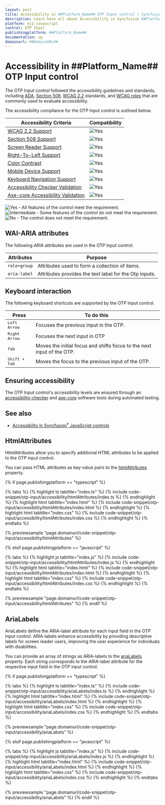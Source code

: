 ```yaml
---
layout: post
title: Accessibility in ##Platform_Name## OTP Input control | Syncfusion
description: Learn here all about Accessibility in Syncfusion ##Platform_Name## OTP Input control of Syncfusion Essential JS 2 and more.
platform: ej2-javascript
control: OTP Input 
publishingplatform: ##Platform_Name##
documentation: ug
domainurl: ##DomainURL##
---
```


# Accessibility in ##Platform_Name## OTP Input control

The OTP Input control followed the accessibility guidelines and standards, including [ADA](https://www.ada.gov/), [Section 508](https://www.section508.gov/), [WCAG 2.2](https://www.w3.org/TR/WCAG22/) standards, and [WCAG roles](https://www.w3.org/TR/wai-aria/#roles) that are commonly used to evaluate accessibility.

The accessibility compliance for the OTP Input control is outlined below.

| Accessibility Criteria | Compatibility |
| -- | -- |
| [WCAG 2.2 Support](../common/accessibility#accessibility-standards) | <img src="https://cdn.syncfusion.com/content/images/landing-page/yes.png" alt="Yes"> |
| [Section 508 Support](../common/accessibility#accessibility-standards) | <img src="https://cdn.syncfusion.com/content/images/landing-page/yes.png" alt="Yes"> |
| [Screen Reader Support](../common/accessibility#screen-reader-support) | <img src="https://cdn.syncfusion.com/content/images/landing-page/yes.png" alt="Yes"> |
| [Right-To-Left Support](../common/accessibility#right-to-left-support) | <img src="https://cdn.syncfusion.com/content/images/landing-page/yes.png" alt="Yes"> |
| [Color Contrast](../common/accessibility#color-contrast) | <img src="https://cdn.syncfusion.com/content/images/landing-page/yes.png" alt="Yes"> |
| [Mobile Device Support](../common/accessibility#mobile-device-support) | <img src="https://cdn.syncfusion.com/content/images/landing-page/yes.png" alt="Yes"> |
| [Keyboard Navigation Support](../common/accessibility#keyboard-navigation-support) | <img src="https://cdn.syncfusion.com/content/images/landing-page/yes.png" alt="Yes"> |
| [Accessibility Checker Validation](../common/accessibility#ensuring-accessibility) | <img src="https://cdn.syncfusion.com/content/images/landing-page/yes.png" alt="Yes"> |
| [Axe-core Accessibility Validation](../common/accessibility#ensuring-accessibility) | <img src="https://cdn.syncfusion.com/content/images/landing-page/yes.png" alt="Yes"> |

<style>
    .post .post-content img {
        display: inline-block;
        margin: 0.5em 0;
    }
</style>
<div><img src="https://cdn.syncfusion.com/content/images/landing-page/yes.png" alt="Yes"> - All features of the control meet the requirement.</div>

<div><img src="https://cdn.syncfusion.com/content/images/landing-page/intermediate.png" alt="Intermediate"> - Some features of the control do not meet the requirement.</div>

<div><img src="https://cdn.syncfusion.com/content/images/landing-page/no.png" alt="No"> - The control does not meet the requirement.</div>

## WAI-ARIA attributes

The following ARIA attributes are used in the OTP Input control:

| Attributes | Purpose |
| ------------ | ----------------------- |
| `role=group` | Attributes used to form a collection of items.|
| `aria-label` | Attributes provides the text label for the Otp inputs. |

## Keyboard interaction

The following keyboard shortcuts are supported by the OTP Input control.

| **Press** | **To do this** |
| --- | --- |
| <kbd>Left Arrow</kbd> | Focuses the previous input in the OTP. |
| <kbd>Right Arrow</kbd> | Focuses the next input in OTP |
| <kbd>Tab</kbd> | Moves the initial focus and shifts focus to the next input of the OTP. |
| <kbd>Shift + Tab</kbd> | Moves the focus to the previous input of the OTP. |

## Ensuring accessibility

The OTP Input control's accessibility levels are ensured through an [accessibility-checker](https://www.npmjs.com/package/accessibility-checker) and [axe-core](https://www.npmjs.com/package/axe-core) software tools during automated testing.

## See also

* [Accessibility in Syncfusion<sup style="font-size:70%">&reg;</sup> JavaScript controls](../common/accessibility)

## HtmlAttributes

HtmlAttributes allow you to specify additional HTML attributes to be applied to the OTP input control.

You can pass HTML attributes as key-value pairs to the [htmlAttributes](../api/otp-input#htmlattributes) property.

{% if page.publishingplatform == "typescript" %}

{% tabs %}
{% highlight ts tabtitle="index.ts" %}
{% include code-snippet/otp-input/accessibility/htmlAttributes/index.ts %}
{% endhighlight %}
{% highlight html tabtitle="index.html" %}
{% include code-snippet/otp-input/accessibility/htmlAttributes/index.html %}
{% endhighlight %}
{% highlight html tabtitle="index.css" %}
{% include code-snippet/otp-input/accessibility/htmlAttributes/index.css %}
{% endhighlight %}
{% endtabs %}

{% previewsample "page.domainurl/code-snippet/otp-input/accessibility/htmlAttributes" %}

{% elsif page.publishingplatform == "javascript" %}

{% tabs %}
{% highlight js tabtitle="index.js" %}
{% include code-snippet/otp-input/accessibility/htmlAttributes/index.js %}
{% endhighlight %}
{% highlight html tabtitle="index.html" %}
{% include code-snippet/otp-input/accessibility/htmlAttributes/index.html %}
{% endhighlight %}
{% highlight html tabtitle="index.css" %}
{% include code-snippet/otp-input/accessibility/htmlAttributes/index.css %}
{% endhighlight %}
{% endtabs %}

{% previewsample "page.domainurl/code-snippet/otp-input/accessibility/htmlAttributes" %}
{% endif %}

## AriaLabels

AriaLabels define the ARIA-label attribute for each input field in the OTP input control. ARIA-labels enhance accessibility by providing descriptive labels for screen reader users, improving the user experience for individuals with disabilities.

You can provide an array of strings as ARIA-labels to the [ariaLabels](../api/otp-input#arialabels) property. Each string corresponds to the ARIA-label attribute for the respective input field in the OTP input control.

{% if page.publishingplatform == "typescript" %}

{% tabs %}
{% highlight ts tabtitle="index.ts" %}
{% include code-snippet/otp-input/accessibility/ariaLabels/index.ts %}
{% endhighlight %}
{% highlight html tabtitle="index.html" %}
{% include code-snippet/otp-input/accessibility/ariaLabels/index.html %}
{% endhighlight %}
{% highlight html tabtitle="index.css" %}
{% include code-snippet/otp-input/accessibility/ariaLabels/index.css %}
{% endhighlight %}
{% endtabs %}

{% previewsample "page.domainurl/code-snippet/otp-input/accessibility/ariaLabels" %}

{% elsif page.publishingplatform == "javascript" %}

{% tabs %}
{% highlight js tabtitle="index.js" %}
{% include code-snippet/otp-input/accessibility/ariaLabels/index.js %}
{% endhighlight %}
{% highlight html tabtitle="index.html" %}
{% include code-snippet/otp-input/accessibility/ariaLabels/index.html %}
{% endhighlight %}
{% highlight html tabtitle="index.css" %}
{% include code-snippet/otp-input/accessibility/ariaLabels/index.css %}
{% endhighlight %}
{% endtabs %}

{% previewsample "page.domainurl/code-snippet/otp-input/accessibility/ariaLabels" %}
{% endif %}